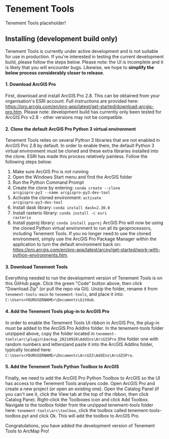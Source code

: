 # Tenement Tools
Tenement Tools placeholder!

## Installing (development build only)
Tenement Tools is currently under active development and is not suitable for use in production. If you're interested in testing the current development build, please follow the steps below. Please note: the UI is incomplete and it is likely that you will encounter bugs. Likewise, we hope to **simplify the below process considerably closer to release**.

#### 1. Download ArcGIS Pro
First, download and install ArcGIS Pro 2.8. This can be obtained from your organisation's ESRI account. Full instructions are provided here: https://pro.arcgis.com/en/pro-app/latest/get-started/download-arcgis-pro.htm. Please note: development build has currently only been tested for ArcGIS Pro v2.8 - other versions may not be compatible.

#### 2. Clone the default ArcGIS Pro Python 3 virtual environment
Tenement Tools relies on several Python 3 libraries that are not enabled in ArcGIS Pro 2.8 by default. In order to enable them, the default Python 3 virtual environment must be cloned and these extra libraries installed into the clone. ESRI has made this process relatively painless. Follow the following steps below:
1. Make sure ArcGIS Pro is not running
2. Open the Windows Start menu and find the ArcGIS folder
3. Run the Python Command Prompt
4. Create the clone by entering: <code>conda create --clone arcgispro-py3 --name arcgispro-py3-dev-tool</code>
5. Activate the cloned environment: <code>activate arcgispro-py3-dev-tool</code>
6. Install dask library: <code>conda install dask=2.30.0</code>
7. Install rasterio library: <code>conda install -c esri rasterio</code>
8. Install pyproj library: <code>conda install pyproj</code>
ArcGIS Pro will now be using the cloned Python virtual environment to run all its geoprocessors, including Tenement Tools. If you no longer need to use the cloned environment, simply use the ArcGIS Pro Package Manager within the application to turn the default environment back on: https://pro.arcgis.com/en/pro-app/latest/arcpy/get-started/work-with-python-environments.htm.

#### 3. Download Tenement Tools
Everything needed to run the development version of Tenement Tools is on this GitHub page. Click the green "Code" button above, then click "Download Zip" (or pull the repo via Git). Unzip the folder, rename it from <code>tenement-tools-main</code> to <code>tenement-tools</code>, and place it into: <code>C:\Users\<YOURUSERNAME>\Documents\GitHub</code>.

#### 4. Add the Tenement Tools plug-in to ArcGIS Pro
In order to enable the Tenement Tools UI ribbon in ArcGIS Pro, the plug-in must be added to the ArcGIS Pro AddIns folder. In the tenement-tools folder unzipped above, copy the folder located in <code>tenement-tools\arc\plugin\backup_20210926\AddIns\ArcGISPro</code> (the folder one with random numbers and letters)and paste it into the ArcGIS AddIns folder, typically located here: <code>C:\Users\<YOURUSERNAME>\Documents\ArcGIS\AddIns\ArcGISPro</code>.

#### 5. Add the Tenement Tools Python Toolbox to ArcGIS
Finally, we need to add the ArcGIS Pro Python Toolbox to ArcGIS so the UI has access to the Tenement Tools analyses code. Open ArcGIS Pro and create a new project (or open an existing one). Open the Catalog Panel (if you can't see it, click the View tab at the top of the ribbon, then click Catalog Pane). Right-click the Toolboxes icon and click Add Toolbox. Navigate to the toolbox folder from the unzipped tenement-tools folder here: <code>tenement-tools\arc\toolbox</code>, click the toolbox called tenement-tools-toolbox.pyt and click Ok. This will add the toolbox to ArcGIS Pro.
  
Congratulations, you have added the development version of Tenement Tools to ArcMap Pro!

